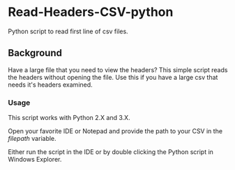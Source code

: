# Read-Headers-CSV-python
Python script to read first line of csv files. 

## Background
Have a large file that you need to view the headers? This simple script reads the headers without opening the file. Use this if you have a large csv that needs it's headers examined. 

### Usage
This script works with Python 2.X and 3.X. 

Open your favorite IDE or Notepad and provide the path to your CSV in the <i> filepath </i> variable.

Either run the script in the IDE or by double clicking the Python script in Windows Explorer.

